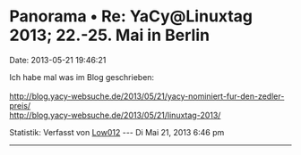Panorama • Re: YaCy\@Linuxtag 2013; 22.-25. Mai in Berlin
=========================================================

Date: 2013-05-21 19:46:21

Ich habe mal was im Blog geschrieben:\
\
<http://blog.yacy-websuche.de/2013/05/21/yacy-nominiert-fur-den-zedler-preis/>\
<http://blog.yacy-websuche.de/2013/05/21/linuxtag-2013/>

Statistik: Verfasst von
[Low012](http://forum.yacy-websuche.de/memberlist.php?mode=viewprofile&u=62)
--- Di Mai 21, 2013 6:46 pm

------------------------------------------------------------------------
